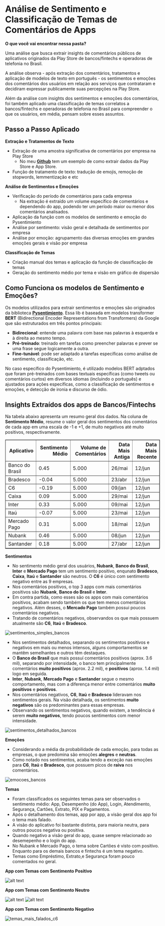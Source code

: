 # **Análise de Sentimento e Classificação de Temas de Comentários de Apps**
**O que você vai encontrar nessa pasta?**

Uma análise que busca extrair insights de comentários públicos de aplicativos originados da Play Store de bancos/fintechs e operadoras de telefonia no Brasil.

A análise observa - após extração dos comentários, tratamentos e aplicação de modelos de texto em português - os sentimentos e emoções dos comentários dos usuários em relação aos serviços que contrataram e decidiram expressar publicamente suas percepções na Play Store. 

Além da análise com insights dos sentimentos e emoções dos comentários, foi também aplicado uma classificação de temas correlatos a bancos/fintechs e operadoras de telefonia no Brasil para compreender o que os usuários, em média, pensam sobre esses assuntos.

## **Passo a Passo Aplicado**
**Extração e Tratamentos de Texto**
- Extração de uma amostra significativa de comentários por empresa na Play Store
    - No meu **[Github]('https://github.com/PedroReste/data_eng_insights/tree/main/web_scraping_comentarios_apps)** tem um exemplo de como extrair dados da Play Store e App Store.
- Função de tratamento de texto: tradução de emojis, remoção de stopwords, lemmentização e etc

**Análise de Sentimentos e Emoções**
- Verificação do período de comentários para cada empresa
    - Na extração é extraído um volume específico de comentários e dependendo do app, podendo ter um período maior ou menor dos comentários analisados.
- Aplicação da função com os modelos de sentimento e emoção do Pysentimiento
- Análise por sentimento: visão geral e detalhada de sentimentos por empresa
- Análise por emoção: agrupamento das diversas emoções em grandes emoções gerais e visão por empresa

**Classificação de Temas**
- Criação manual dos temas e aplicação da função de classificação de temas
- Geração do sentimento médio por tema e visão em gráfico de dispersão

## **Como Funciona os modelos de Sentimento e Emoções?**

Os modelos utilizados para extrair sentimentos e emoções são originados da biblioteca **[Pysentimiento]('https://github.com/pysentimiento/pysentimiento')**. Essa lib é baseada em modelos transformer **BERT** (Bidirectional Encoder Representations from Transformers) da Google que são estruturados em três pontos principais:
- **Bidirecional**: entende uma palavra com base nas palavras à esquerda e à direita ao mesmo tempo.
- **Pré-treinado**: treinado em tarefas como preencher palavras e prever se uma frase segue logicamente a outra.
- **Fine-tunável**: pode ser adaptado a tarefas específicas como análise de sentimento, classificação, etc.

No caso específico do Pysentimiento, é utilizado modelos BERT adptados que foram pré-treinados com bases textuais específicas (como tweets ou comentários curtos) em diversos idiomas (incluindo o português) e ajustados para ações específicas, como a classificação de sentimentos e emoções, e detecção de ironia e discurso de ódio.

## **Insights Extraídos dos apps de Bancos/Fintechs**

Na tabela abaixo apresenta um resumo geral dos dados. Na coluna de **Sentimento Médio**, resume o valor geral dos sentimentos dos comentários de cada app em uma escala de -1 e +1, de muito negativos até muito positivos, respectivamente.

<div>
<table border="1" class="dataframe">
  <thead>
    <tr style="text-align: right;">
      <th>Aplicativo</th>
      <th>Sentimento Médio</th>
      <th>Volume de Comentários</th>
      <th>Data Mais Antiga</th>
      <th>Data Mais Recente</th>
    </tr>
  </thead>
  <tbody>
    <tr>
      <td>Banco do Brasil</td>
      <td>0.45</td>
      <td>5.000</td>
      <td>26/mai</td>
      <td>12/jun</td>
    </tr>
    <tr>
      <td>Bradesco</td>
      <td>-0.04</td>
      <td>5.000</td>
      <td>23/abr</td>
      <td>12/jun</td>
    </tr>
    <tr>
      <td>C6</td>
      <td>-0.19</td>
      <td>5.000</td>
      <td>09/jan</td>
      <td>12/jun</td>
    </tr>
    <tr>
      <td>Caixa</td>
      <td>0.09</td>
      <td>5.000</td>
      <td>29/mai</td>
      <td>12/jun</td>
    </tr>
    <tr>
      <td>Inter</td>
      <td>0.33</td>
      <td>5.000</td>
      <td>09/mai</td>
      <td>12/jun</td>
    </tr>
    <tr>
      <td>Itaú</td>
      <td>-0.07</td>
      <td>5.000</td>
      <td>23/mai</td>
      <td>12/jun</td>
    </tr>
    <tr>
      <td>Mercado Pago</td>
      <td>0.31</td>
      <td>5.000</td>
      <td>18/mai</td>
      <td>12/jun</td>
    </tr>
    <tr>
      <td>Nubank</td>
      <td>0.46</td>
      <td>5.000</td>
      <td>08/jun</td>
      <td>12/jun</td>
    </tr>
    <tr>
      <td>Santander</td>
      <td>0.18</td>
      <td>5.000</td>
      <td>27/abr</td>
      <td>12/jun</td>
    </tr>
  </tbody>
</table>
</div>

**Sentimentos**
- No sentimento médio geral dos usuários, **Nubank**, **Banco do Brasil**, **Inter** e **Mercado Pago** tem um sentimento positivo, enqunato **Bradesco**, **Caixa**, **Itaú** e **Santander** são neutros. O **C6** é único com sentimento negativo entre as 9 empresas. 
- Nos comentários positivos, o top 3 apps com mais comentários positivos são **Nubank**, **Banco do Brasil** e **Inter**.
- Em contra partida, como esses são os apps com mais comentários positivos, acabam sendo também os que tem menos comentários negativos. Além desses, o **Mercado Pago** também possui poucos comentários negativos.
- Tratando de comentários negativos, observandos os que mais possuem atualmente são **C6**, **Itaú** e **Bradesco**.

![sentimentos_simples_bancos](sentimentos_simples_bancos.png)

- Nos sentimentos detalhados, separando os sentimentos positivos e negativos em mais ou menos intensos, alguns comportamentos se mantêm semelhantes e outros têm destaques.
- O **Banco do Brasil** que mais possuí comentários positivos (aprox. 3.6 mil), separando por intensidade, o banco tem principalmente comentários **muito positivos** (aprox. 2.2 mil), e **positivos** (aprox. 1.4 mil) logo em seguida.
- **Inter**, **Nubank**, **Mercado Pago** e **Santander** segue o mesmo comportamento, mas com a diferença menor entre comentários **muito positivos** e **positivos**.
- Nos comentários negativos, **C6**, **Itaú** e **Bradesco** lideravam nos sentimentos gerais. Na visão detalhada, os sentimentos **muito negativos** são os predominantes para essas empresas.
- Observando os sentimentos negativos, quando existem, a tendência é serem **muito negativos**, tendo poucos sentimentos com menor intensidade.

![sentimentos_detalhados_bancos](sentimentos_detalhados_bancos.png)

**Emoções**
- Considerando a média da probabilidade de cada emoção, para todas as empresas, o que predomina são emoções **alegres** e **neutras**.
- Como notado nos sentimentos, acaba tendo a exceção nas emoções para **C6**, **Itaú** e **Bradesco**, que possuem picos de **raiva** nos comentários.

![emocoes_bancos](emocoes_bancos.png)

**Temas**
- Foram classificados os seguintes temas para ser observados o sentimento médio: App, Desempenho (do App), Login, Atendimento, Segurança, Cartões, Extrato, PIX e Pagamentos.
- Após o detalhamento dos temas, app por app, a visão geral dos app foi o tema mais falado.
- A visão do aplicativo foi bastante distinta, para maioria neutra, para outros poucos negativa ou positiva.
- Quando negativo a visão geral do app, quase sempre relacionado ao desemepenho e o login do app.
- No Nubank e Mercado Pago, o tema sobre Cartões é visto com positivo. Enquanto para os demais bancos e fintechs é um tema negativo.
- Temas como Empréstimo, Extrato,e Segurança foram pouco comentados no geral.

**App com Temas com Sentimento Positivo**

![alt text](temas_mais_falados_nubank.png)

**App com Temas com Sentimento Neutro**

![alt text](temas_mais_falados_bb.png)
![alt text](temas_mais_falados_mp.png)

**App com Temas com Sentimento Negativo**

![temas_mais_falados_c6](temas_mais_falados_c6.png)